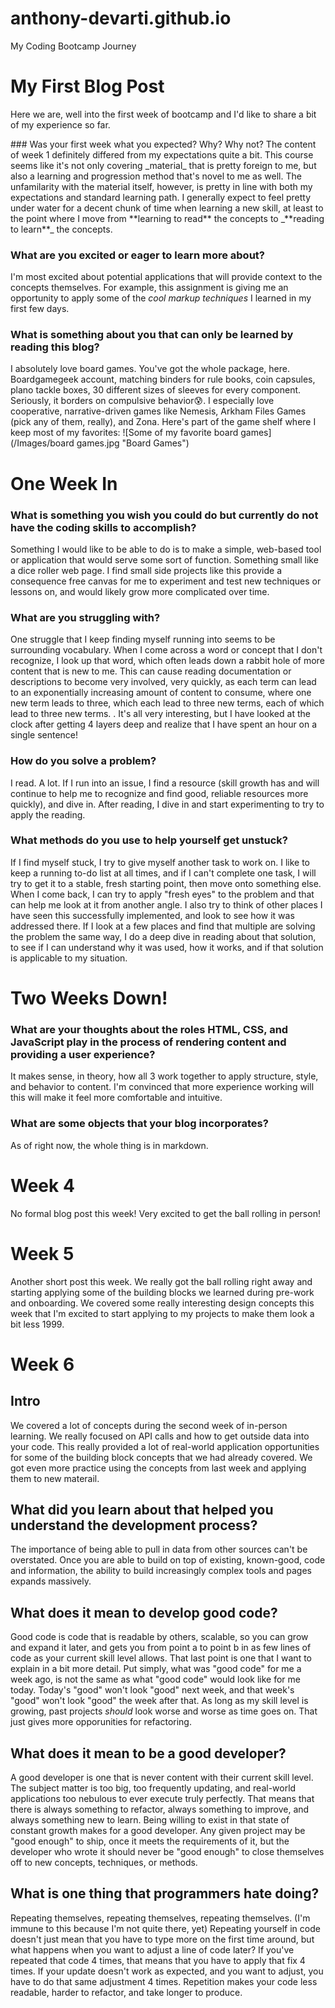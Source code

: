 # anthony-devarti.github.io
My Coding Bootcamp Journey
# My First Blog Post
<p>Here we are, well into the first week of bootcamp and I'd like to share a bit of my experience so far. </p>
### Was your first week what you expected? Why? Why not?
The content of week 1 definitely differed from my expectations quite a bit. This course seems like it's not only covering _material_ that is pretty foreign to me, but also a learning and progression method that's novel to me as well.  The unfamilarity with the material itself, however, is pretty in line with both my expectations and standard learning path.  I generally expect to feel pretty under water for a decent chunk of time when learning a new skill, at least to the point where I move from **learning to read** the concepts to _**reading to learn**_ the concepts.

### What are you excited or eager to learn more about?
I'm most excited about potential applications that will provide context to the concepts themselves.  For example, this assignment is giving me an opportunity to apply some of the <em>cool markup techniques</em> I learned in my first few days. 
### What is something about you that can only be learned by reading this blog? 
I absolutely love board games.  You've got the whole package, here.  Boardgamegeek account, matching binders for rule books, coin capsules, plano tackle boxes, 30 different sizes of sleeves for every component.  Seriously, it borders on compulsive behavior:cold_sweat:.  I especially love cooperative, narrative-driven games like Nemesis, Arkham Files Games (pick any of them, really), and Zona.  Here's part of the game shelf where I keep most of my favorites:
![Some of my favorite board games](/Images/board games.jpg "Board Games")

# One Week In

### What is something you wish you could do but currently do not have the coding skills to accomplish?
Something I would like to be able to do is to make a simple, web-based tool or application that would serve some sort of function.  Something small like a dice roller web page.  I find small side projects like this provide a consequence free canvas for me to experiment and test new techniques or lessons on, and would likely grow more complicated over time.

### What are you struggling with?
One struggle that I keep finding myself running into seems to be surrounding vocabulary.  When I come across a word or concept that I don't recognize, I look up that word, which often leads down a rabbit hole of more content that is new to me.  This can cause reading documentation or descriptions to become very involved, very quickly, as each term can lead to an exponentially increasing amount of content to consume, where one new term leads to three, which each lead to three new terms, each of which lead to three new terms. .  It's all very interesting, but I have looked at the clock after getting 4 layers deep and realize that I have spent an hour on a single sentence!  

### How do you solve a problem? 
I read.  A lot.  If I run into an issue, I find a resource (skill growth has and will continue to help me to recognize and find good, reliable resources more quickly), and dive in.  After reading, I dive in and start experimenting to try to apply the reading.

### What methods do you use to help yourself get unstuck?
If I find myself stuck, I try to give myself another task to work on.  I like to keep a running to-do list at all times, and if I can't complete one task, I will try to get it to a stable, fresh starting point, then move onto something else.  When I come back, I can try to apply "fresh eyes" to the problem and that can help me look at it from another angle.  I also try to think of other places I have seen this successfully implemented, and look to see how it was addressed there.  If I look at a few places and find that multiple are solving the problem the same way, I do a deep dive in reading about that solution, to see if I can understand why it was used, how it works, and if that solution is applicable to my situation.

# Two Weeks Down!

### What are your thoughts about the roles HTML, CSS, and JavaScript play in the process of rendering content and providing a user experience?
It makes sense, in theory, how all 3 work together to apply structure, style, and behavior to content.  I'm convinced that more experience working will this will make it feel more comfortable and intuitive.

### What are some objects that your blog incorporates?
As of right now, the whole thing is in markdown.

# Week 4

No formal blog post this week! Very excited to get the ball rolling in person!

# Week 5

Another short post this week.  We really got the ball rolling right away and starting applying some of the building blocks we learned during pre-work and onboarding.  We covered some really interesting design concepts this week that I'm excited to start applying to my projects to make them look a bit less 1999.

# Week 6

## Intro
We covered a lot of concepts during the second week of in-person learning.  We really focused on API calls and how to get outside data into your code.  This really provided a lot of real-world application opportunities for some of the building block concepts that we had already covered.  We got even more practice using the concepts from last week and applying them to new materail.  

## What did you learn about that helped you understand the development process?

The importance of being able to pull in data from other sources can't be overstated.  Once you are able to build on top of existing, known-good, code and information, the ability to build increasingly complex tools and pages expands massively.  

## What does it mean to develop good code?

Good code is code that is readable by others, scalable, so you can grow and expand it later, and gets you from point a to point b in as few lines of code as your current skill level allows.  That last point is one that I want to explain in a bit more detail.  Put simply, what was "good code" for me a week ago, is not the same as what "good code" would look like for me today.  Today's "good" won't look "good" next week, and that week's "good" won't look "good" the week after that.  As long as my skill level is growing, past projects *should* look worse and worse as time goes on. That just gives more opporunities for refactoring.

## What does it mean to be a good developer?

A good developer is one that is never content with their current skill level.  The subject matter is too big, too frequently updating, and real-world applications too nebulous to ever execute truly perfectly.  That means that there is always something to refactor, always something to improve, and always something new to learn.  Being willing to exist in that state of constant growth makes for a good developer.  Any given project may be "good enough" to ship, once it meets the requirements of it, but the developer who wrote it should never be "good enough" to close themselves off to new concepts, techniques, or methods.

## What is one thing that programmers hate doing?

Repeating themselves, repeating themselves, repeating themselves.  (I'm immune to this because I'm not quite there, yet) Repeating yourself in code doesn't just mean that you have to type more on the first time around, but what happens when you want to adjust a line of code later?  If you've repeated that code 4 times, that means that you have to apply that fix 4 times. If your update doesn't work as expected, and you want to adjust, you have to do that same adjustment 4 times.  Repetition makes your code less readable, harder to refactor, and take longer to produce.  